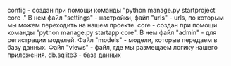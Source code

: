 config - создан при помощи команды "python manage.py startproject core ." В нем файл "settings" - настройки, файл "urls" - urls, по которым мы можем переходить на нашем проекте. 
core - создан при помощи команды "python manage.py startapp core". В нем файл "admin" - для регистрации моделей. Файл "models" - модели, которые передаем в базу данных. Файл "views" - файл, где мы размещаем логику нашего приложения. 
db.sqlite3 - база данных 
